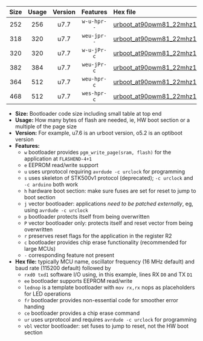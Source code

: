 |Size|Usage|Version|Features|Hex file|
|:-:|:-:|:-:|:-:|:--|
|252|256|u7.7|`w-u-hpr--`|[urboot_at90pwm81_22mhz1184_19200bps_rxb0_txb1_ur.hex](https://raw.githubusercontent.com/stefanrueger/urboot.hex/main/mcus/at90pwm81/fcpu_22mhz1184/19200_bps/urboot_at90pwm81_22mhz1184_19200bps_rxb0_txb1_ur.hex)|
|318|320|u7.7|`weu-jpr--`|[urboot_at90pwm81_22mhz1184_19200bps_rxb0_txb1_ee_ur_vbl.hex](https://raw.githubusercontent.com/stefanrueger/urboot.hex/main/mcus/at90pwm81/fcpu_22mhz1184/19200_bps/urboot_at90pwm81_22mhz1184_19200bps_rxb0_txb1_ee_ur_vbl.hex)|
|320|320|u7.7|`w-u-jPr-c`|[urboot_at90pwm81_22mhz1184_19200bps_rxb0_txb1_lednop_fr_ce_ur_vbl.hex](https://raw.githubusercontent.com/stefanrueger/urboot.hex/main/mcus/at90pwm81/fcpu_22mhz1184/19200_bps/urboot_at90pwm81_22mhz1184_19200bps_rxb0_txb1_lednop_fr_ce_ur_vbl.hex)|
|382|384|u7.7|`weu-jPr-c`|[urboot_at90pwm81_22mhz1184_19200bps_rxb0_txb1_ee_lednop_fr_ce_ur_vbl.hex](https://raw.githubusercontent.com/stefanrueger/urboot.hex/main/mcus/at90pwm81/fcpu_22mhz1184/19200_bps/urboot_at90pwm81_22mhz1184_19200bps_rxb0_txb1_ee_lednop_fr_ce_ur_vbl.hex)|
|364|512|u7.7|`weu-hpr-c`|[urboot_at90pwm81_22mhz1184_19200bps_rxb0_txb1_ee_lednop_fr_ce_ur.hex](https://raw.githubusercontent.com/stefanrueger/urboot.hex/main/mcus/at90pwm81/fcpu_22mhz1184/19200_bps/urboot_at90pwm81_22mhz1184_19200bps_rxb0_txb1_ee_lednop_fr_ce_ur.hex)|
|468|512|u7.7|`wes-hpr-c`|[urboot_at90pwm81_22mhz1184_19200bps_rxb0_txb1_ee_lednop_fr_ce.hex](https://raw.githubusercontent.com/stefanrueger/urboot.hex/main/mcus/at90pwm81/fcpu_22mhz1184/19200_bps/urboot_at90pwm81_22mhz1184_19200bps_rxb0_txb1_ee_lednop_fr_ce.hex)|

- **Size:** Bootloader code size including small table at top end
- **Usage:** How many bytes of flash are needed, ie, HW boot section or a multiple of the page size
- **Version:** For example, u7.6 is an urboot version, o5.2 is an optiboot version
- **Features:**
  + `w` bootloader provides `pgm_write_page(sram, flash)` for the application at `FLASHEND-4+1`
  + `e` EEPROM read/write support
  + `u` uses urprotocol requiring `avrdude -c urclock` for programming
  + `s` uses skeleton of STK500v1 protocol (deprecated); `-c urclock` and `-c arduino` both work
  + `h` hardware boot section: make sure fuses are set for reset to jump to boot section
  + `j` vector bootloader: applications *need to be patched externally*, eg, using `avrdude -c urclock`
  + `p` bootloader protects itself from being overwritten
  + `P` vector bootloader only: protects itself and reset vector from being overwritten
  + `r` preserves reset flags for the application in the register R2
  + `c` bootloader provides chip erase functionality (recommended for large MCUs)
  + `-` corresponding feature not present
- **Hex file:** typically MCU name, oscillator frequency (16 MHz default) and baud rate (115200 default) followed by
  + `rxd0 txd1` software I/O using, in this example, lines RX `D0` and TX `D1`
  + `ee` bootloader supports EEPROM read/write
  + `lednop` is a template bootloader with `mov rx,rx` nops as placeholders for LED operations
  + `fr` bootloader provides non-essential code for smoother error handing
  + `ce` bootloader provides a chip erase command
  + `ur` uses urprotocol and requires `avrdude -c urclock` for programming
  + `vbl` vector bootloader: set fuses to jump to reset, not the HW boot section
